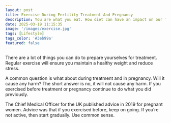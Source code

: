 ```yaml
---
layout: post
title: Exercise During Fertility Treatment And Pregnancy
description: You are what you eat. How diet can have an impact on our fertility and pregnancy.
date: 2025-03-19 11:15:35
image: '/images/exercise.jpg'
tags: [Lifestyle]
tags_color: '#3eb99a'
featured: false
---
```

There are a lot of things you can do to prepare yourselves for treatment. Regular exercise will ensure you maintain a healthy weight and reduce stress.

A common question is what about during treatment and in pregnancy. Will it cause any harm? The short answer is no, it will not cause any harm. If you exercised before treatment or pregnancy continue to do what you did previously.

The Chief Medical Officer for the UK published advice in 2019 for pregnant women. Advice was that if you exercised before, keep on going. If you’re not active, then start gradually. Use common sense.